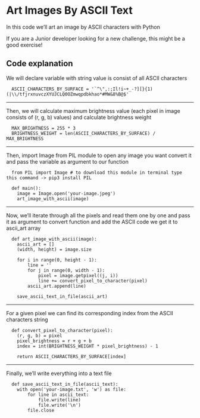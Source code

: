 # Art Images By ASCII Text

In this code we’ll art an image by ASCII characters with Python

If you are a Junior developer looking for a new challenge, this might be a good exercise!

## Code explanation

We will declare variable with string value is consist of all ASCII characters

```batch
  ASCII_CHARACTERS_BY_SURFACE = '`^\",:;Il!i~+_-?][}{1)(|\\/tfjrxnuvczXYUJCLQ0OZmwqpdbkhao*#MW&8%B@$'
```
<hr>
Then, we will calculate maximum brightness value (each pixel in image consists of (r, g, b) values) and calculate brightness weight

```batch
  MAX_BRIGHTNESS = 255 * 3
  BRIGHTNESS_WEIGHT = len(ASCII_CHARACTERS_BY_SURFACE) / MAX_BRIGHTNESS
```
<hr>
Then, import Image from PIL module to open any image you want convert it and pass the variable as argument to our function

```batch
  from PIL import Image # to download this module in terminal type this command -> pip3 install PIL

  def main():
    image = Image.open('your-image.jpeg')
    art_image_with_ascii(image)
```
<hr>
Now, we’ll iterate through all the pixels and read them one by one and pass it as argument to convert function and add the ASCII code we get it to ascii_art array

```batch
  def art_image_with_ascii(image):
    ascii_art = []
    (width, height) = image.size

    for i in range(0, height - 1):
        line = ''
        for j in range(0, width - 1):
            pixel = image.getpixel((j, i))
            line += convert_pixel_to_character(pixel)
        ascii_art.append(line)

    save_ascii_text_in_file(ascii_art)
```
<hr>
For a given pixel we can find its corresponding index from the ASCII characters string

```batch
  def convert_pixel_to_character(pixel):
    (r, g, b) = pixel
    pixel_brightness = r + g + b
    index = int(BRIGHTNESS_WEIGHT * pixel_brightness) - 1

    return ASCII_CHARACTERS_BY_SURFACE[index]
```
<hr>
Finally, we’ll write everything into a text file

```batch
  def save_ascii_text_in_file(ascii_text):
    with open('your-image.txt', 'w') as file:
        for line in ascii_text:
            file.write(line)
            file.write('\n')
        file.close
```
